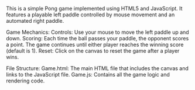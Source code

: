 This is a simple Pong game implemented using HTML5 and JavaScript. It features a playable left paddle controlled by mouse movement and an automated right paddle.

Game Mechanics:
Controls: Use your mouse to move the left paddle up and down.
Scoring: Each time the ball passes your paddle, the opponent scores a point. The game continues until either player reaches the winning score (default is 1).
Reset: Click on the canvas to reset the game after a player wins.

File Structure:
Game.html: The main HTML file that includes the canvas and links to the JavaScript file.
Game.js: Contains all the game logic and rendering code.
